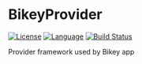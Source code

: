 # BikeyProvider

[![License](https://img.shields.io/:license-mit-blue.svg)](https://doge.mit-license.org)
[![Language](https://img.shields.io/badge/language-swift-orange.svg?style=flat)](https://developer.apple.com/swift)
[![Build Status](https://travis-ci.org/superpeteblaze/BikeyProvider.svg?branch=master)](https://travis-ci.org/superpeteblaze/BikeyProvider)

Provider framework used by Bikey app
